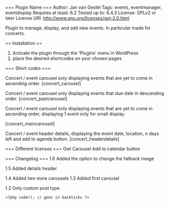 === Plugin Name ===
Author: Jan van Gestel
Tags: events, eventmanager, eventdisplay
Requires at least: 6.2
Tested up to: 6.4.3
License: GPLv2 or later
License URI: http://www.gnu.org/licenses/gpl-2.0.html

Plugin to manage, display, and add new events. In particular made for concerts.

== Installation ==

1. Activate the plugin through the 'Plugins' menu in WordPress
2. place the desired shortcodes on your chosen pages.

=== Short codes ===

Concert / event carousel only displaying events that are yet to come in ascending order.
[concert_carousel]

Concert / event carousel only displaying events that due date in descending order.
[concert_pastcarousel]

Concert / event carousel only displaying events that are yet to come in ascending order, displaying 1 event only for small display.

[concert_maincarousel]

Concert / event header details, displaying the event date, location, n days left and add to agenda button.
[concert_headerdetails]


=== Different licenses ===
Owl Carousel
Add to calendar button

=== Changelog ===
1.6
Added the option to change the fallback image

1.5
Added details header

1.4
Added two more carousels
1.3
Added first carousel

1.2
Only custom post type



`<?php code(); // goes in backticks ?>`
